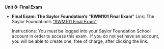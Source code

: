 **Unit 8: Final Exam** <span id="8"></span> 
-   **Final Exam: The Saylor Foundation’s “RWM101 Final Exam”**
    Link: The Saylor Foundation’s [“RWM101 Final
    Exam”](http://school.saylor.org/mod/quiz/view.php?id=1182)  
      
     Instructions: You must be logged into your Saylor Foundation School
    account in order to access this exam.  If you do not yet have an
    account, you will be able to create one, free of charge, after
    clicking the link.


